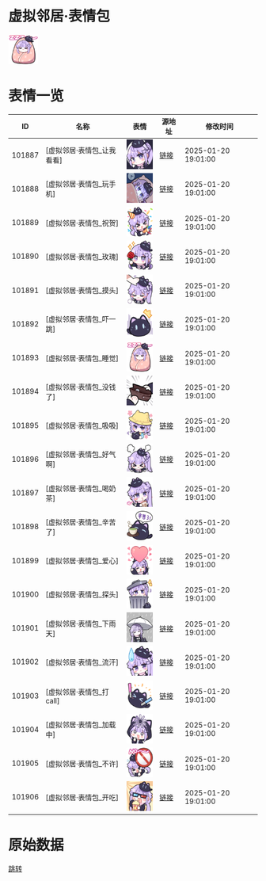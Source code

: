 # 虚拟邻居·表情包

<img src="./cover.png" height="60" alt="cover" />

# 表情一览

|ID|名称|表情|源地址|修改时间|
|----|----|----|----|----|
|101887|[虚拟邻居·表情包_让我看看]|<img src="./pic/101887_%5B虚拟邻居·表情包_让我看看%5D.png" height="60" alt="让我看看"/>|[链接](https://i0.hdslb.com/bfs/garb/91d300746d8b1b621a9eabcfd651f8e666bf5e53.png)|2025-01-20 19:01:00|
|101888|[虚拟邻居·表情包_玩手机]|<img src="./pic/101888_%5B虚拟邻居·表情包_玩手机%5D.png" height="60" alt="玩手机"/>|[链接](https://i0.hdslb.com/bfs/garb/3d5c1b749fe38e0b2cda948aa1829ab13a638c71.png)|2025-01-20 19:01:00|
|101889|[虚拟邻居·表情包_祝贺]|<img src="./pic/101889_%5B虚拟邻居·表情包_祝贺%5D.png" height="60" alt="祝贺"/>|[链接](https://i0.hdslb.com/bfs/garb/7e80806b4d52b8be4d97f9d2d02ebc6da726024e.png)|2025-01-20 19:01:00|
|101890|[虚拟邻居·表情包_玫瑰]|<img src="./pic/101890_%5B虚拟邻居·表情包_玫瑰%5D.png" height="60" alt="玫瑰"/>|[链接](https://i0.hdslb.com/bfs/garb/a93915009efbc2fee91569b97932c8e666320ac6.png)|2025-01-20 19:01:00|
|101891|[虚拟邻居·表情包_摸头]|<img src="./pic/101891_%5B虚拟邻居·表情包_摸头%5D.png" height="60" alt="摸头"/>|[链接](https://i0.hdslb.com/bfs/garb/b6a256e6bd24c88eefe0149dc1c506d2b5a42cbd.png)|2025-01-20 19:01:00|
|101892|[虚拟邻居·表情包_吓一跳]|<img src="./pic/101892_%5B虚拟邻居·表情包_吓一跳%5D.png" height="60" alt="吓一跳"/>|[链接](https://i0.hdslb.com/bfs/garb/64c76f4249e827a90a29b9089dc11b1fc5e4d23e.png)|2025-01-20 19:01:00|
|101893|[虚拟邻居·表情包_睡觉]|<img src="./pic/101893_%5B虚拟邻居·表情包_睡觉%5D.png" height="60" alt="睡觉"/>|[链接](https://i0.hdslb.com/bfs/garb/e108edd8551f49e2197c2ad0d5e885084102dc13.png)|2025-01-20 19:01:00|
|101894|[虚拟邻居·表情包_没钱了]|<img src="./pic/101894_%5B虚拟邻居·表情包_没钱了%5D.png" height="60" alt="没钱了"/>|[链接](https://i0.hdslb.com/bfs/garb/165bc24ac313980d90f8fc3fd211160ed564c908.png)|2025-01-20 19:01:00|
|101895|[虚拟邻居·表情包_吸吸]|<img src="./pic/101895_%5B虚拟邻居·表情包_吸吸%5D.png" height="60" alt="吸吸"/>|[链接](https://i0.hdslb.com/bfs/garb/b405fcc4916c43fc1caa2077e0e79142592626a2.png)|2025-01-20 19:01:00|
|101896|[虚拟邻居·表情包_好气啊]|<img src="./pic/101896_%5B虚拟邻居·表情包_好气啊%5D.png" height="60" alt="好气啊"/>|[链接](https://i0.hdslb.com/bfs/garb/cff758679bf2067bd438da87cdcce619bda2f309.png)|2025-01-20 19:01:00|
|101897|[虚拟邻居·表情包_喝奶茶]|<img src="./pic/101897_%5B虚拟邻居·表情包_喝奶茶%5D.png" height="60" alt="喝奶茶"/>|[链接](https://i0.hdslb.com/bfs/garb/664ff207f9d82838798007ba2f45abcb84e150ed.png)|2025-01-20 19:01:00|
|101898|[虚拟邻居·表情包_辛苦了]|<img src="./pic/101898_%5B虚拟邻居·表情包_辛苦了%5D.png" height="60" alt="辛苦了"/>|[链接](https://i0.hdslb.com/bfs/garb/64937c6af9146944ab7baff96ca597a15888c550.png)|2025-01-20 19:01:00|
|101899|[虚拟邻居·表情包_爱心]|<img src="./pic/101899_%5B虚拟邻居·表情包_爱心%5D.png" height="60" alt="爱心"/>|[链接](https://i0.hdslb.com/bfs/garb/7ced73b2b1099fe2e1e3de63f980b5f72a867072.png)|2025-01-20 19:01:00|
|101900|[虚拟邻居·表情包_探头]|<img src="./pic/101900_%5B虚拟邻居·表情包_探头%5D.png" height="60" alt="探头"/>|[链接](https://i0.hdslb.com/bfs/garb/afc771f0943392d58047a06e8bd846f1ade32576.png)|2025-01-20 19:01:00|
|101901|[虚拟邻居·表情包_下雨天]|<img src="./pic/101901_%5B虚拟邻居·表情包_下雨天%5D.png" height="60" alt="下雨天"/>|[链接](https://i0.hdslb.com/bfs/garb/cc6a597f4299bb31fadfbfecfd08b63ab91975c3.png)|2025-01-20 19:01:00|
|101902|[虚拟邻居·表情包_流汗]|<img src="./pic/101902_%5B虚拟邻居·表情包_流汗%5D.png" height="60" alt="流汗"/>|[链接](https://i0.hdslb.com/bfs/garb/343841894a9356055cb0f7cd03f46da6d0d5b43f.png)|2025-01-20 19:01:00|
|101903|[虚拟邻居·表情包_打call]|<img src="./pic/101903_%5B虚拟邻居·表情包_打call%5D.png" height="60" alt="打call"/>|[链接](https://i0.hdslb.com/bfs/garb/49b0441136e44a408b92f17a2104e03446c0e549.png)|2025-01-20 19:01:00|
|101904|[虚拟邻居·表情包_加载中]|<img src="./pic/101904_%5B虚拟邻居·表情包_加载中%5D.png" height="60" alt="加载中"/>|[链接](https://i0.hdslb.com/bfs/garb/364f31da731d36df4068d530acd719910215c3dd.png)|2025-01-20 19:01:00|
|101905|[虚拟邻居·表情包_不许]|<img src="./pic/101905_%5B虚拟邻居·表情包_不许%5D.png" height="60" alt="不许"/>|[链接](https://i0.hdslb.com/bfs/garb/1899cc1820b4443c740b46df9f29e044cbeab295.png)|2025-01-20 19:01:00|
|101906|[虚拟邻居·表情包_开吃]|<img src="./pic/101906_%5B虚拟邻居·表情包_开吃%5D.png" height="60" alt="开吃"/>|[链接](https://i0.hdslb.com/bfs/garb/4b3100e2842e1b1ab3932d4932a34c30c5de0494.png)|2025-01-20 19:01:00|

# 原始数据

[跳转](./raw.json)

